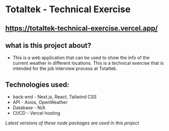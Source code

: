 # Totaltek - Technical Exercise
## https://totaltek-technical-exercise.vercel.app/

## what is this project about?
+ This is a web application that can be used to show the info of the current weather in different locations. This is a technical exercise that is intended for the job interview process at Totaltek.

## Technologies used: 

+ back-end - Next.js, React, Tailwind CSS
+ API - Axios, OpenWeather
+ Database - N/A
+ CI/CD - Vercel hosting

*Latest versions of these node packages are used in this project*

